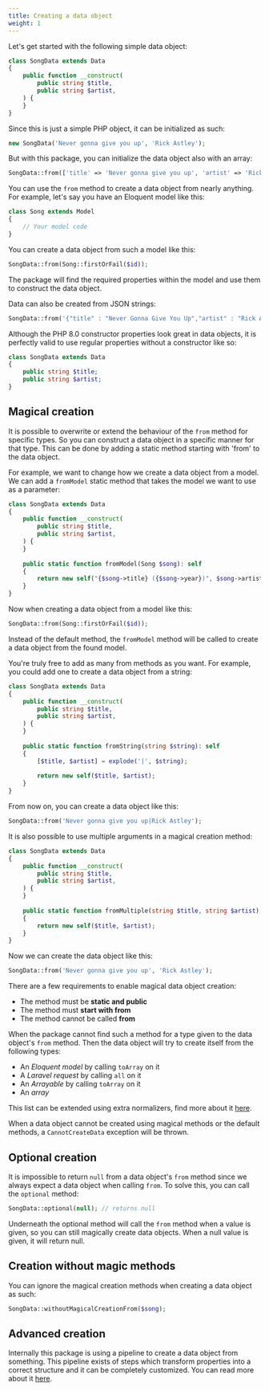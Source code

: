 ```yaml
---
title: Creating a data object 
weight: 1
---
```


Let's get started with the following simple data object:

```php
class SongData extends Data
{
    public function __construct(
        public string $title,
        public string $artist,
    ) {
    }
}
```

Since this is just a simple PHP object, it can be initialized as such:

```php
new SongData('Never gonna give you up', 'Rick Astley');
```

But with this package, you can initialize the data object also with an array:

```php
SongData::from(['title' => 'Never gonna give you up', 'artist' => 'Rick Astley']);
```

You can use the `from` method to create a data object from nearly anything. For example, let's say you have an Eloquent
model like this:

```php
class Song extends Model
{
    // Your model code
}
```

You can create a data object from such a model like this:

```php
SongData::from(Song::firstOrFail($id));
```

The package will find the required properties within the model and use them to construct the data object.

Data can also be created from JSON strings:

```php
SongData::from('{"title" : "Never Gonna Give You Up","artist" : "Rick Astley"}');
```

Although the PHP 8.0 constructor properties look great in data objects, it is perfectly valid to use regular properties without a constructor like so:

```php
class SongData extends Data
{
    public string $title;
    public string $artist;
}
```

## Magical creation

It is possible to overwrite or extend the behaviour of the `from` method for specific types. So you can construct a data
object in a specific manner for that type. This can be done by adding a static method starting with 'from' to the data
object.

For example, we want to change how we create a data object from a model. We can add a `fromModel` static method that
takes the model we want to use as a parameter:

```php
class SongData extends Data
{
    public function __construct(
        public string $title,
        public string $artist,
    ) {
    }
    
    public static function fromModel(Song $song): self
    {
        return new self("{$song->title} ({$song->year})", $song->artist);
    }
}
```

Now when creating a data object from a model like this:

```php
SongData::from(Song::firstOrFail($id));
```

Instead of the default method, the `fromModel` method will be called to create a data object from the found model.

You're truly free to add as many from methods as you want. For example, you could add one to create a data object from a
string:

```php
class SongData extends Data
{
    public function __construct(
        public string $title,
        public string $artist,
    ) {
    }
    
    public static function fromString(string $string): self
    {
        [$title, $artist] = explode('|', $string);
    
        return new self($title, $artist);
    }
}
```

From now on, you can create a data object like this:

```php
SongData::from('Never gonna give you up|Rick Astley');
```

It is also possible to use multiple arguments in a magical creation method:

```php
class SongData extends Data
{
    public function __construct(
        public string $title,
        public string $artist,
    ) {
    }
    
    public static function fromMultiple(string $title, string $artist): self
    {
        return new self($title, $artist);
    }
}
```

Now we can create the data object like this:

```php
SongData::from('Never gonna give you up', 'Rick Astley');
```

There are a few requirements to enable magical data object creation:

- The method must be **static and public**
- The method must **start with from**
- The method cannot be called **from**

When the package cannot find such a method for a type given to the data object's `from` method. Then the data object
will try to create itself from the following types:

- An *Eloquent model* by calling `toArray` on it
- A *Laravel request* by calling `all` on it
- An *Arrayable* by calling `toArray` on it
- An *array*

This list can be extended using extra normalizers, find more about it [here](https://spatie.be/docs/laravel-data/v3/advanced-usage/normalizers).

When a data object cannot be created using magical methods or the default methods, a `CannotCreateData`
exception will be thrown.

## Optional creation

It is impossible to return `null` from a data object's `from` method since we always expect a data object when
calling `from`. To solve this, you can call the `optional` method:

```php
SongData::optional(null); // returns null
```

Underneath the optional method will call the `from` method when a value is given, so you can still magically create data
objects. When a null value is given, it will return null.

## Creation without magic methods

You can ignore the magical creation methods when creating a data object as such:

```php
SongData::withoutMagicalCreationFrom($song);
```

## Advanced creation

Internally this package is using a pipeline to create a data object from something. This pipeline exists of steps which transform properties into a correct structure and it can be completely customized. You can read more about it [here](/docs/laravel-data/v3/advanced-usage/pipeline).
